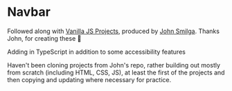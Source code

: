 # Navbar

Followed along with [Vanilla JS Projects](https://www.vanillajavascriptprojects.com/), produced by [John Smilga](https://github.com/john-smilga). Thanks John, for creating these 🙌

Adding in TypeScript in addition to some accessibility features

Haven't been cloning projects from John's repo, rather building out mostly from scratch (including HTML, CSS, JS), at least the first of the projects and then copying and updating where necessary for practice.